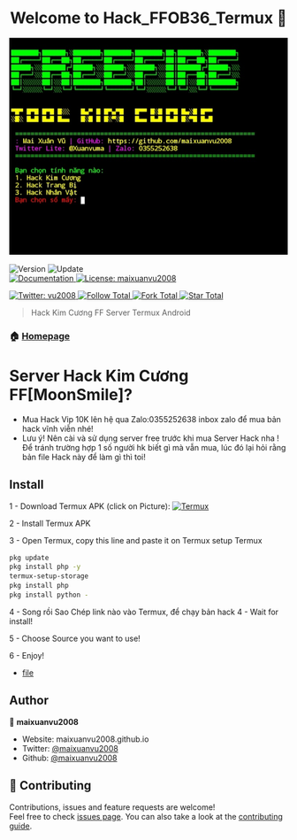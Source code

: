 <h1 align="center">Welcome to Hack_FFOB36_Termux 👋</h1>
<img alt="Homepage" src="https://raw.githubusercontent.com/maixuanvu2008/Hack_kimcuongob36_Termux/main/h%C3%ACnh%20%E1%BA%A3nh/Screenshot_20221027-161359_Termux.jpg" />

<p>
  <img alt="Version" src="https://img.shields.io/badge/version-10.5-blue.svg?cacheSeconds=2592000" />
  <img alt="Update" src="https://img.shields.io/badge/update-27/10/2022-blue.svg?cacheSeconds=2592000" />
  <br />
  <a href="https://github.com/maixuanvu2008/Hack_kimcuongob36_Termux#" target="_blank">
    <img alt="Documentation" src="https://img.shields.io/badge/documentation-yes-brightgreen.svg" />
  </a>
  <a href="https://github.com/maixuanvu2008/Hack_kimcuongob36_Termux/blob/main/LICENSE" target="_blank">
    <img alt="License: maixuanvu2008" src=https://raw.githubusercontent.com/maixuanvu2008/Hack_kimcuongob36_Termux/main/LICENSE" />
</p>
<a href="https://twitter.com/Xuanvuma" target="_blank">
    <img alt="Twitter: vu2008" src="https://mobile.twitter.com/Xuanvuma/followers" />
</a>

<a href="https://github.com/maixuanvu2008" target="_blank">
    <img alt="Follow Total" src="https://github.com/login?return_to=https%3A%2F%2Fgithub.com%2Fmaixuanvu2008" />
</a>

<a href="https://github.com/maixuanvu2008/Hack_kimcuongob36_Termux#" target="_blank">
    <img alt="Fork Total" src="https://github.com/maixuanvu2008/Hack_kimcuongob36_Termux?style=social" />
</a>

<a href="https://github.com/maixuanvu2008/Hack_kimcuongob36_Termux#" target="_blank">
    <img alt="Star Total" src="https://github.com/maixuanvu2008/Hack_kimcuongob36_Termux?style=social" />
</a>

> Hack Kim Cương FF Server Termux Android

### 🏠 [Homepage](https://github.com/maixuanvu2008/Hack_kimcuongob36_Termux#)


# Server Hack Kim Cương FF[MoonSmile]?
 - Mua  Hack Vip 10K lên hệ qua Zalo:0355252638 inbox zalo để mua bản hack vĩnh viễn nhé!
 - Lưu ý! Nên cài và sử dụng server free trước khi mua  Server Hack nha ! Để tránh trường hợp 1 số người hk biết gì mà vẫn mua, lúc đó lại hỏi rằng bản file Hack này để làm gì thì toi!

## Install
 
1 - Download Termux APK (click on Picture): 
<a href="https://khanhnguyen9872.github.io/Ninja_Server_Termux/CONF_FILE/termux_0.118.apk" target="_blank">
    <img alt="Termux" src="https://github.com/KhanhNguyen9872/Ninja_Server_Termux/raw/main/image/termux.png" />
</a>

2 - Install Termux APK

3 - Open Termux, copy this line and paste it on Termux setup Termux

```bash
pkg update
pkg install php -y
termux-setup-storage
pkg install php 
pkg install python -

```
4 - Song rồi Sao Chép link nào vào Termux, để chạy bản hack
4 - Wait for install!
 
5 - Choose Source you want to use! 
 
6 - Enjoy!


- [file](https://drive.google.com/file/d/1iEXVTpLqEq531N--oi2qk5e-aoBqMs0z/view?usp=drivesdk)

## Author

👤 **maixuanvu2008**

* Website: maixuanvu2008.github.io
* Twitter: [@maixuanvu2008](https://twitter.com/Xuanvuma)
* Github: [@maixuanvu2008](https://github.com/maixuanvu2008)

## 🤝 Contributing

Contributions, issues and feature requests are welcome!<br />Feel free to check [issues page](https://github.com/maixuanvu2008/Hack_kimcuongob36_Termux/issues). You can also take a look at the [contributing guide](https://github.com/KhanhNguyen9872/Ninja_Server_Termux/blob/main/README.md).

